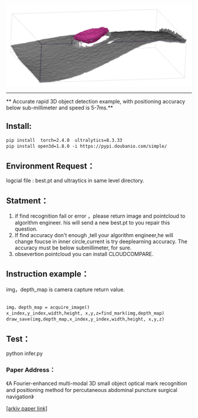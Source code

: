 
![imagename](data/Effience.jpg)

***
**   Accurate rapid 3D object detection example, with positioning accuracy below sub-millimeter and speed is 5-7ms.**
## Install:
```pip install ultralytics
pip install  torch=2.4.0  ultralytics=8.3.33
pip install open3d=1.8.0 -i https://pypi.doubanio.com/simple/
```
## Environment Request：
logcial file :  best.pt  and ultraytics  in same level directory.
## Statment：
1. if find recognition fail or error ，please return image and pointcloud to algorithm engineer.
his will send a new best.pt to you repair this question.
2. If find accuracy don't enough ,tell your algorithm engineer,he will change foucse in inner circle,current is try deeplearning accuracy.
The accuracy must be below submillimeter, for sure.
3. obsevertion pointcloud  you can install CLOUDCOMPARE.

## Instruction example：
img，depth_map  is camera  capture  return value.
## 
```
img，depth_map = acquire_image()
x_index,y_index,width,height, x,y,z=find_mark(img,depth_map)
draw_save(img,depth_map,x_index,y_index,width,height, x,y,z)
```
## Test：
python  infer.py
###  Paper Address：
《A Fourier-enhanced multi-modal 3D small object optical mark recognition and positioning method for percutaneous abdominal puncture surgical navigation》

[[arkiv paper link]](https://arxiv.org/abs/2404.08990)

                    